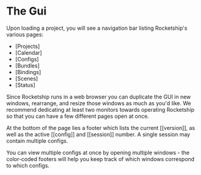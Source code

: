 # The Gui

Upon loading a project, you will see a navigation bar listing Rocketship's various pages: 

- [Projects] 
- [Calendar]
- [Configs]
- [Bundles]
- [Bindings]
- [Scenes]
- [Status]

Since Rocketship runs in a web browser you can duplicate the GUI in new windows, rearrange, and resize those windows as much as you'd like. We recommend dedicating at least two monitors towards operating Rocketship so that you can have a few different pages open at once.

At the bottom of the page lies a footer which lists the current [[version]], as well as the active [[config]] and [[session]] number. A single session may contain multiple configs.

You can view multiple configs at once by opening multiple windows - the color-coded footers will help you keep track of which windows correspond to which configs.